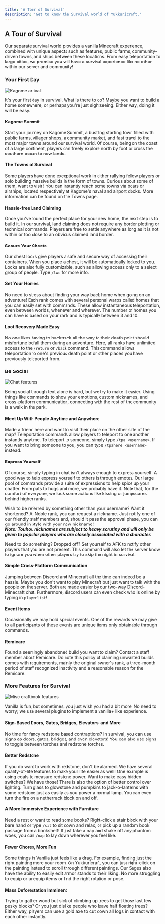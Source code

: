 ```yaml
---
title: 'A Tour of Survival'
description: 'Get to know the Survival world of Yukkuricraft.'
---
```


## A Tour of Survival

Our separate survival world provides a vanilla Minecraft experience, combined
with unique aspects such as features, public farms, community-driven towns, and
ships between these locations. From easy teleportation to large cities, we
promise you will have a survival experience like no other within our server and
community!

### Your First Day

![Kagome arrival](./images/survival_guide/kagome_arrival.png)

It's your first day in survival. What is there to do? Maybe you want to build a
home somewhere, or perhaps you're just sightseeing. Either way, doing it will be
easy.

#### Kagome Summit

Start your journey on Kagome Summit, a bustling starting town filled with public
farms, villager shops, a community market, and fast travel to the most major
towns around our survival world. Of course, being on the coast of a large
continent, players can freely explore north by foot or cross the southern ocean
to new lands.

#### The Towns of Survival

Some players have done exceptional work in either rallying fellow players or
solo building massive builds in the form of towns. Curious about some of them,
want to visit? You can instantly reach some towns via boats or airships, located
respectively at Kagome's naval and airport docks. More information can be found
on the Towns page.

#### Hassle-free Land Claiming

Once you've found the perfect place for your new home, the next step is to build
it. In our survival, land claiming does not require any border plotting or
technical commands. Players are free to settle anywhere as long as it is not
within or too close to an obvious claimed land border.

#### Secure Your Chests

Our chest locks give players a safe and secure way of accessing their
containers. When you place a chest, it will be automatically locked to you.
Locks are also fully customizable, such as allowing access only to a
select group of people. Type `/lwc` for more info.

#### Set Your Homes

No need to stress about finding your way back home when going on an adventure!
Each rank comes with several personal warps called homes that you can easily set
with commands. These allow instantaneous teleportation, even between worlds,
whenever and wherever. The number of homes you can have is based on your rank
and is typically between 3 and 10.

#### Loot Recovery Made Easy

No one likes having to backtrack all the way to their death point should
misfortune befall them during an adventure. Here, all ranks have unlimited
access to the `/return` or `/back` command. This command allows teleportation to
one's previous death point or other places you have previously teleported from.

### Be Social

![Chat features](./images/survival_guide/chat.png)

Being social through text alone is hard, but we try to make it easier. Using
things like commands to show your emotions, custom nicknames, and cross-platform
communication, connecting with the rest of the community is a walk in the park.

#### Meet Up With People Anytime and Anywhere

Made a friend here and want to visit their place on the other side of the map?
Teleportation commands allow players to teleport to one another instantly
anytime. To teleport to someone, simply type `/tpa <username>`. If you want to
bring someone to you, you can type `/tpahere <username>` instead.

#### Express Yourself

Of course, simply typing in chat isn't always enough to express yourself.
A good way to help express yourself to others is through emotes. Our large pool
of commands provide a suite of expressions to help spice up your chatter. From
pats to hugs and more, we probably have it. Note that, for the comfort of
everyone, we lock some actions like kissing or jumpscares behind higher ranks.

Wish to be referred by something other than your username? Want it shortened?
At Noble rank, you can request a nickname. Just notify one of our friendly staff
members and, should it pass the approval phase, you can go around in style with
your new nickname!  
***Note: Touhou nicknames are subject to heavy scrutiny and will only be given to
popular players who are closely associated with a character.***

Need to do something? Dropped off? Set yourself to AFK to notify other players
that you are not present. This command will also let the server know to ignore
you when other players try to skip the night in survival.

#### Simple Cross-Platform Communication

Jumping between Discord and Minecraft all the time can indeed be a hassle. Maybe
you don't want to play Minecraft but just want to talk with the people on the
server. Both are made easier by our two-way Discord-Minecraft chat. Furthermore,
discord users can even check who is online by typing in `playerlist`!

#### Event Items

Occasionally we may hold special events. One of the rewards we may give to all
participants of these events are unique items only obtainable through commands.

#### Remicare

Found a seemingly abandoned build you want to claim? Contact a staff member
about Remicare. Do note this policy of claiming unwanted builds comes with
requirements, mainly the original owner's rank, a three-month period of staff
recognized inactivity and a reasonable reason for the Remicare.

### More Features for Survival

![Misc craftbook features](./images/survival_guide/craftbook.png)

Vanilla is fun, but sometimes, you just wish you had a bit more. No need to
worry; we use several plugins to implement a vanilla+ like experience.

#### Sign-Based Doors, Gates, Bridges, Elevators, and More

No time for fancy redstone based contraptions? In survival, you can use signs as
doors, gates, bridges, and even elevators! You can also use signs to toggle
between torches and redstone torches.

#### Better Redstone

If you do want to work with redstone, don't be alarmed. We have several
quality-of-life features to make your life easier as well! One example is
using coals to measure redstone power. Want to make easy hidden switches? We
have those! There is also the option of better control over lighting. Turn
glass to glowstone and pumpkins to jack-o-lanterns with some redstone just
as easily as you power a normal lamp. You can even turn the fire on a
netherrack block on and off.

#### A More Immersive Experience with Furniture

Need a rest or want to read some books? Right-click a stair block with your bare
hand or type `/sit` to sit down and relax, or pick up a random book passage from
a bookshelf! If just take a nap and shake off any phantom woes, you can `/nap`
to lay down wherever you feel like.

#### Fewer Chores, More Fun

Some things in Vanilla just feels like a drag. For example, finding just the
right painting more your room. On Yukkuricraft, you can just right-click on the
painting instead to scroll through different paintings. Our Sages also have the
ability to easily edit armor stands to their liking. No more struggling to
equip or unequip items or find the right rotation or pose.

#### Mass Deforestation Imminent

Trying to gather wood but sick of climbing up trees to get those last few pesky
blocks? Or you just dislike people who leave half floating trees? Either way,
players can use a gold axe to cut down all logs in contact with each other
instantly.
